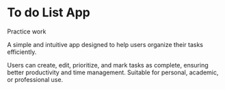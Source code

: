# To do List App
<p>Practice work</p>
<p>A simple and intuitive app designed to help users organize their tasks efficiently.</p>
Users can create, edit, prioritize, and mark tasks as complete, ensuring better productivity and time management. 
Suitable for personal, academic, or professional use.
